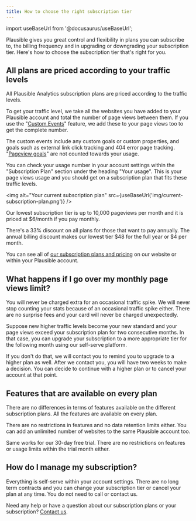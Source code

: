 ```yaml
---
title: How to choose the right subscription tier
---
```


import useBaseUrl from '@docusaurus/useBaseUrl';

Plausible gives you great control and flexibility in plans you can subscribe to, the billing frequency and in upgrading or downgrading your subscription tier. Here's how to choose the subscription tier that's right for you.

## All plans are priced according to your traffic levels

All Plausible Analytics subscription plans are priced according to the traffic levels.

To get your traffic level, we take all the websites you have added to your Plausible account and total the number of page views between them. If you use the "[Custom Events](custom-event-goals.md)" feature, we add these to your page views too to get the complete number.

The custom events include any custom goals or custom properties, and goals such as external link click tracking and 404 error page tracking. "[Pageview goals](pageview-goals.md)" are not counted towards your usage.

You can check your usage number in your account settings within the "Subscription Plan" section under the heading "Your usage". This is your page views usage and you should get on a subscription plan that fits these traffic levels.

<img alt="Your current subscription plan" src={useBaseUrl('img/current-subscription-plan.png')} />
 
Our lowest subscription tier is up to 10,000 pageviews per month and it is priced at $6/month if you pay monthly.

There's a 33% discount on all plans for those that want to pay annually. The annual billing discount makes our lowest tier $48 for the full year or $4 per month.

You can see all of [our subscription plans and pricing](https://plausible.io/#pricing) on our website or within your Plausible account.

## What happens if I go over my monthly page views limit?

You will never be charged extra for an occasional traffic spike. We will never stop counting your stats because of an occasional traffic spike either. There are no surprise fees and your card will never be charged unexpectedly. 

Suppose new higher traffic levels become your new standard and your page views exceed your subscription plan for two consecutive months. In that case, you can upgrade your subscription to a more appropriate tier for the following month using our self-serve platform.

If you don't do that, we will contact you to remind you to upgrade to a higher plan as well. After we contact you, you will have two weeks to make a decision. You can decide to continue with a higher plan or to cancel your account at that point.

## Features that are available on every plan

There are no differences in terms of features available on the different subscription plans. All the features are available on every plan. 

There are no restrictions in features and no data retention limits either. You can add an unlimited number of websites to the same Plausible account too.

Same works for our 30-day free trial. There are no restrictions on features or usage limits within the trial month either.
 
## How do I manage my subscription?

Everything is self-serve within your account settings. There are no long term contracts and you can change your subscription tier or cancel your plan at any time. You do not need to call or contact us.

Need any help or have a question about our subscription plans or your subscription? [Contact us](https://plausible.io/contact).
